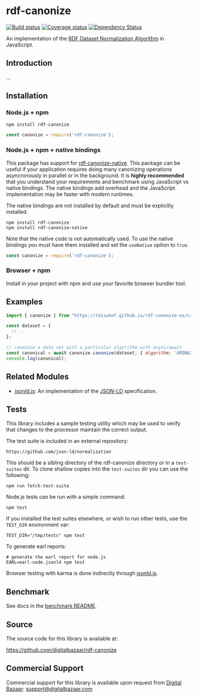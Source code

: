 # rdf-canonize

[![Build status](https://img.shields.io/github/workflow/status/digitalbazaar/rdf-canonize/Node.js%20CI)](https://github.com/digitalbazaar/rdf-canonize/actions?query=workflow%3A%22Node.js+CI%22)
[![Coverage status](https://img.shields.io/codecov/c/github/digitalbazaar/rdf-canonize)](https://codecov.io/gh/digitalbazaar/rdf-canonize)
[![Dependency Status](https://img.shields.io/david/digitalbazaar/rdf-canonize.svg)](https://david-dm.org/digitalbazaar/rdf-canonize)

An implementation of the [RDF Dataset Normalization Algorithm][] in JavaScript.

Introduction
------------

...

Installation
------------

### Node.js + npm

```
npm install rdf-canonize
```

```js
const canonize = require('rdf-canonize');
```

### Node.js + npm + native bindings

This package has support for [rdf-canonize-native][]. This package can be
useful if your application requires doing many canonizing operations
asyncronously in parallel or in the background. It is **highly recommended**
that you understand your requirements and benchmark using JavaScript vs native
bindings. The native bindings add overhead and the JavaScript implementation
may be faster with modern runtimes.

The native bindings are not installed by default and must be explicitly
installed.

```
npm install rdf-canonize
npm install rdf-canonize-native
```

Note that the native code is not automatically used. To use the native bindings
you must have them installed and set the `useNative` option to `true`.

```js
const canonize = require('rdf-canonize');
```

### Browser + npm

Install in your project with npm and use your favorite browser bundler tool.

Examples
--------

```js
import { canonize } from "https://taisukef.github.io/rdf-canonize-es/canonize.js";

const dataset = {
  // ...
};

// canonize a data set with a particular algorithm with async/await
const canonical = await canonize.canonize(dataset, { algorithm: 'URDNA2015' });
console.log(canonical);
```

Related Modules
---------------

* [jsonld.js][]: An implementation of the [JSON-LD][] specification.

Tests
-----

This library includes a sample testing utility which may be used to verify
that changes to the processor maintain the correct output.

The test suite is included in an external repository:

    https://github.com/json-ld/normalization

This should be a sibling directory of the rdf-canonize directory or in a
`test-suites` dir. To clone shallow copies into the `test-suites` dir you can
use the following:

    npm run fetch-test-suite

Node.js tests can be run with a simple command:

    npm test

If you installed the test suites elsewhere, or wish to run other tests, use
the `TEST_DIR` environment var:

    TEST_DIR="/tmp/tests" npm test

To generate earl reports:

    # generate the earl report for node.js
    EARL=earl-node.jsonld npm test

Browser testing with karma is done indirectly through [jsonld.js][].

Benchmark
---------

See docs in the [benchmark README](./benchmark/README.md).

Source
------

The source code for this library is available at:

https://github.com/digitalbazaar/rdf-canonize

Commercial Support
------------------

Commercial support for this library is available upon request from
[Digital Bazaar][]: support@digitalbazaar.com

[Digital Bazaar]: https://digitalbazaar.com/
[JSON-LD]: https://json-ld.org/
[RDF Dataset Normalization Algorithm]: https://json-ld.github.io/normalization/
[jsonld.js]: https://github.com/digitalbazaar/jsonld.js
[rdf-canonize-native]: https://github.com/digitalbazaar/rdf-canonize-native
